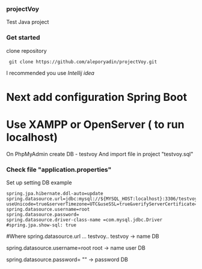 ### projectVoy

 Test Java project

### Get started
 clone repository 
```
 git clone https://github.com/aleporyadin/projectVoy.git
```
 I recommended you use *Intellij idea*

# Next add configuration Spring Boot
# Use XAMPP or OpenServer ( to run localhost)
 On PhpMyAdmin create DB - testvoy
 And import file in project "testvoy.sql" 
### Check file "application.properties"
 Set up setting DB example 
```
spring.jpa.hibernate.ddl-auto=update
spring.datasource.url=jdbc:mysql://${MYSQL_HOST:localhost}:3306/testvoy?useUnicode=true&serverTimezone=UTC&useSSL=true&verifyServerCertificate=false
spring.datasource.username=root
spring.datasource.password=
spring.datasource.driver-class-name =com.mysql.jdbc.Driver
#spring.jpa.show-sql: true
```
#Where
 spring.datasource.url  ... testvoy..
 testvoy -> name DB 

 spring.datasource.username=root
 root -> name user DB

 spring.datasource.password=
 "" -> password DB
